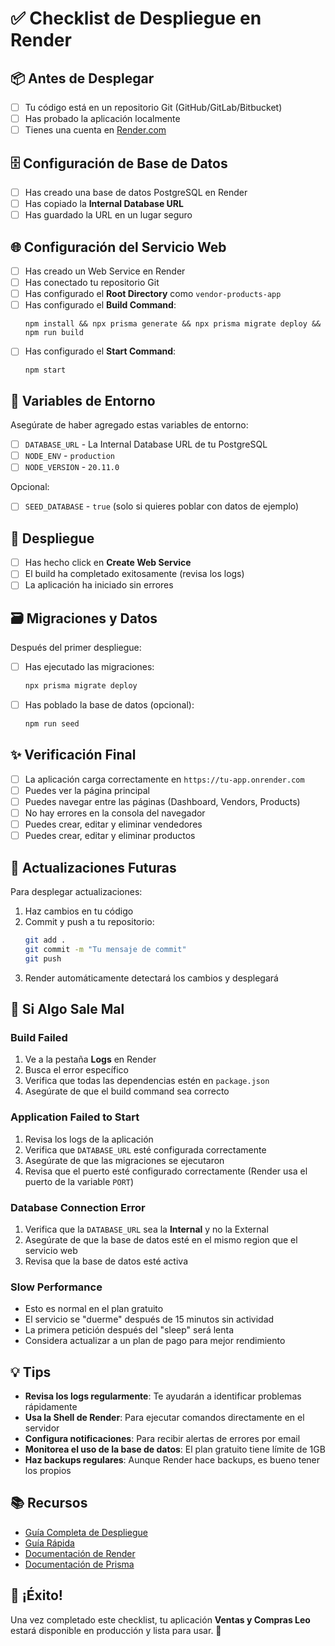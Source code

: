 # ✅ Checklist de Despliegue en Render

## 📦 Antes de Desplegar

- [ ] Tu código está en un repositorio Git (GitHub/GitLab/Bitbucket)
- [ ] Has probado la aplicación localmente
- [ ] Tienes una cuenta en [Render.com](https://render.com)

## 🗄️ Configuración de Base de Datos

- [ ] Has creado una base de datos PostgreSQL en Render
- [ ] Has copiado la **Internal Database URL**
- [ ] Has guardado la URL en un lugar seguro

## 🌐 Configuración del Servicio Web

- [ ] Has creado un Web Service en Render
- [ ] Has conectado tu repositorio Git
- [ ] Has configurado el **Root Directory** como `vendor-products-app`
- [ ] Has configurado el **Build Command**:
  ```
  npm install && npx prisma generate && npx prisma migrate deploy && npm run build
  ```
- [ ] Has configurado el **Start Command**:
  ```
  npm start
  ```

## 🔐 Variables de Entorno

Asegúrate de haber agregado estas variables de entorno:

- [ ] `DATABASE_URL` - La Internal Database URL de tu PostgreSQL
- [ ] `NODE_ENV` - `production`
- [ ] `NODE_VERSION` - `20.11.0`

Opcional:

- [ ] `SEED_DATABASE` - `true` (solo si quieres poblar con datos de ejemplo)

## 🚀 Despliegue

- [ ] Has hecho click en **Create Web Service**
- [ ] El build ha completado exitosamente (revisa los logs)
- [ ] La aplicación ha iniciado sin errores

## 🗃️ Migraciones y Datos

Después del primer despliegue:

- [ ] Has ejecutado las migraciones:
  ```bash
  npx prisma migrate deploy
  ```
- [ ] Has poblado la base de datos (opcional):
  ```bash
  npm run seed
  ```

## ✨ Verificación Final

- [ ] La aplicación carga correctamente en `https://tu-app.onrender.com`
- [ ] Puedes ver la página principal
- [ ] Puedes navegar entre las páginas (Dashboard, Vendors, Products)
- [ ] No hay errores en la consola del navegador
- [ ] Puedes crear, editar y eliminar vendedores
- [ ] Puedes crear, editar y eliminar productos

## 🔄 Actualizaciones Futuras

Para desplegar actualizaciones:

1. Haz cambios en tu código
2. Commit y push a tu repositorio:
   ```bash
   git add .
   git commit -m "Tu mensaje de commit"
   git push
   ```
3. Render automáticamente detectará los cambios y desplegará

## 🐛 Si Algo Sale Mal

### Build Failed

1. Ve a la pestaña **Logs** en Render
2. Busca el error específico
3. Verifica que todas las dependencias estén en `package.json`
4. Asegúrate de que el build command sea correcto

### Application Failed to Start

1. Revisa los logs de la aplicación
2. Verifica que `DATABASE_URL` esté configurada correctamente
3. Asegúrate de que las migraciones se ejecutaron
4. Revisa que el puerto esté configurado correctamente (Render usa el puerto de la variable `PORT`)

### Database Connection Error

1. Verifica que la `DATABASE_URL` sea la **Internal** y no la External
2. Asegúrate de que la base de datos esté en el mismo region que el servicio web
3. Revisa que la base de datos esté activa

### Slow Performance

- Esto es normal en el plan gratuito
- El servicio se "duerme" después de 15 minutos sin actividad
- La primera petición después del "sleep" será lenta
- Considera actualizar a un plan de pago para mejor rendimiento

## 💡 Tips

- **Revisa los logs regularmente**: Te ayudarán a identificar problemas rápidamente
- **Usa la Shell de Render**: Para ejecutar comandos directamente en el servidor
- **Configura notificaciones**: Para recibir alertas de errores por email
- **Monitorea el uso de la base de datos**: El plan gratuito tiene límite de 1GB
- **Haz backups regulares**: Aunque Render hace backups, es bueno tener los propios

## 📚 Recursos

- [Guía Completa de Despliegue](./RENDER_DEPLOY.md)
- [Guía Rápida](./QUICK_DEPLOY_RENDER.md)
- [Documentación de Render](https://render.com/docs)
- [Documentación de Prisma](https://www.prisma.io/docs)

## 🎉 ¡Éxito!

Una vez completado este checklist, tu aplicación **Ventas y Compras Leo** estará disponible en producción y lista para usar. 🚀
